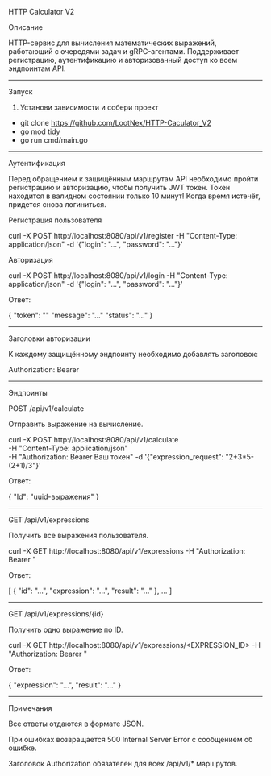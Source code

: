 HTTP Calculator V2

Описание

HTTP-сервис для вычисления математических выражений, работающий с очередями задач и gRPC-агентами. Поддерживает регистрацию, аутентификацию и авторизованный доступ ко всем эндпоинтам API.


---

Запуск

1. Установи зависимости и собери проект

 - git clone https://github.com/LootNex/HTTP-Caculator_V2
 - go mod tidy
 - go run cmd/main.go


---

Аутентификация

Перед обращением к защищённым маршрутам API необходимо пройти регистрацию и авторизацию, чтобы получить JWT токен.
Токен находится в валидном состоянии только 10 минут! Когда время истечёт, придется снова логиниться.

Регистрация пользователя

curl -X POST http://localhost:8080/api/v1/register -H "Content-Type: application/json" -d '{"login": "...", "password": "..."}'

Авторизация

curl -X POST http://localhost:8080/api/v1/login -H "Content-Type: application/json" -d '{"login": "...", "password": "..."}'

Ответ:

{
  "token": "<JWT-TOKEN>"
  "message": "..."
  "status": "..."
}


---

Заголовки авторизации

К каждому защищённому эндпоинту необходимо добавлять заголовок:

Authorization: Bearer <JWT-TOKEN>


---

Эндпоинты

POST /api/v1/calculate

Отправить выражение на вычисление.

  curl -X POST http://localhost:8080/api/v1/calculate  
  -H "Content-Type: application/json"  
  -H "Authorization: Bearer Ваш токен"
  -d '{"expression_request": "2+3*5-(2+1)/3"}'

Ответ:

{
  "Id": "uuid-выражения"
}


---

GET /api/v1/expressions

Получить все выражения пользователя.

curl -X GET http://localhost:8080/api/v1/expressions
  -H "Authorization: Bearer <JWT-TOKEN>"

Ответ:

[
  {
    "id": "...",
    "expression": "...",
    "result": "..."
  },
  ...
]


---

GET /api/v1/expressions/{id}

Получить одно выражение по ID.

curl -X GET http://localhost:8080/api/v1/expressions/<EXPRESSION_ID>
  -H "Authorization: Bearer <JWT-TOKEN>"

Ответ:

{
  "expression": "...",
  "result": "..."
}


---

Примечания

Все ответы отдаются в формате JSON.

При ошибках возвращается 500 Internal Server Error с сообщением об ошибке.

Заголовок Authorization обязателен для всех /api/v1/* маршрутов.
